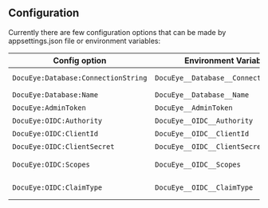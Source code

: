 ## Configuration

Currently there are few configuration options that can be made by appsettings.json file or environment variables:  

| Config option | Environment Variable | Description | 
| --- | --- | ----- |
| `DocuEye:Database:ConnectionString` | `DocuEye__Database__ConnectionString` | Mongo db connection string ex. `mongodb://docueyeuser:docueyeuserpassword@databasehost:27017/` |
| `DocuEye:Database:Name` | `DocuEye__Database__Name` | The name of DocuEye database name |
| `DocuEye:AdminToken` | `DocuEye__AdminToken` | Admin token used for import | 
| `DocuEye:OIDC:Authority` | `DocuEye__OIDC__Authority` | Authority address ex: https://your-identity-server.com | 
| `DocuEye:OIDC:ClientId` | `DocuEye__OIDC__ClientId` | Application clinet_id| 
| `DocuEye:OIDC:ClientSecret` | `DocuEye__OIDC__ClientSecret` | Application client secret | 
| `DocuEye:OIDC:Scopes` | `DocuEye__OIDC__Scopes` | comma separated application scopes to be included in authorization request. Default value is: openid,profile,email | 
| `DocuEye:OIDC:ClaimType` | `DocuEye__OIDC__ClaimType` | Claim type witch will be used for check for user permissions. Default value is email | 
